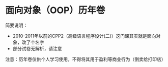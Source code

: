 # 面向对象（OOP）历年卷

简要说明：

- 2010-2011年以前的CPP2（高级语言程序设计(二)）这门课其实就是面向对象，改了个名字
- 部分试卷无解析，请注意

注意：历年卷仅供个人学习使用，不得将其用于盈利等商业行为（倒卖给打印店）